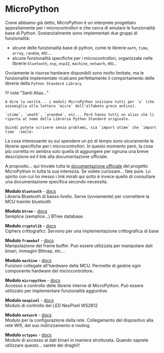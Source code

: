 # MicroPython 

Come abbiamo già detto, MicroPython è un interprete progettato appositamente per i microcontrollori e che cerca di emulare le funzionalità
base di Python. Sostanzialmente sono implementati due gruppi di funzionalità:

- alcune delle funzionalità base di python, come le librerie `math`, `time`, `array`, `random`, etc...
- alcune funzionalità specifiche per i microcontrollori, organizzate nelle librerie `bluetooth`, `esp`, `esp32`, `machine`, `network`, etc..

Ovviamente le risorse hardware disponibili sono molto limitate, ma le funzionalità implementate ricalcano perfettamente il comportamento delle
librerie della `Python Standard Library`.


!!! note "Santi Alias..."

    A dire la verità... i moduli MicroPython iniziano tutti per `u` (che assomiglia alla lettera `micro` dell'alfabeto greco antico).
    
    `utime`, `umath`, `urandom`, etc... Però hanno tutti un alias che li riporta al nome della Libreria Python Standard originale.
    
    Quindi potete scrivere senza problemi, sia `import utime` che `import time` :smile:
    

La cosa interessante su sui spendere un pò di tempo sono sicuramente le librerie specifiche per i microcontrollori. In questo momento però, 
la cosa più corretta mi sembra solo quella di aggiungere per ognuna una breve descrizione ed il link alla documentazione ufficiale.

A proposito... qui trovate tutta la <a href="https://docs.micropython.org/en/latest/index.html" target="_blank">documentazione ufficiale</a> 
del progetto MicroPython in tutta la sua interezza. Se volete curiosare... fate pure.
Lo spirito con cui ho messo i link mirati qui sotto è invece quello di consultare una documentazione specifica secondo necessità.


**Modulo `bluetooth`** - <a href="https://docs.micropython.org/en/latest/library/bluetooth.html" target="_blank">docs</a><br>
Libreria Bluetooth di basso livello. Serve (ovviamente) per connettere la MCU tramite bluetooth


**Modulo `btree`** - <a href="https://docs.micropython.org/en/latest/library/btree.html" target="_blank">docs</a><br>
Semplice (semplice...) BTree database. 


**Modulo `cryptolib`** - <a href="https://docs.micropython.org/en/latest/library/cryptolib.html" target="_blank">docs</a><br>
Ciphers crittografici. Servono per una implementazione crittografica di base


**Modulo `framebuf`** - <a href="https://docs.micropython.org/en/latest/library/framebuf.html" target="_blank">docs</a><br>
Manipolazione del frame buffer. Può essere utilizzata per manipolare dati binari, immagini Bitmap, etc...


**Modulo `machine`** - <a href="https://docs.micropython.org/en/latest/library/machine.html" target="_blank">docs</a><br>
Funzioni collegate all'hardware della MCU. Permette di gestire ogni componente hardware del microcontrollore.


**Modulo `micropython`** - <a href="https://docs.micropython.org/en/latest/library/micropython.html" target="_blank">docs</a><br>
Accesso e controllo delle librerie interne di MicroPython. Può essere utilizzato per implementare funzionalità aggiuntive.


**Modulo `neopixel`** - <a href="https://docs.micropython.org/en/latest/library/neopixel.html" target="_blank">docs</a><br>
Modulo di controllo dei LED NeoPixel WS2812


**Modulo `network`** - <a href="https://docs.micropython.org/en/latest/library/network.html" target="_blank">docs</a><br>
Modulo per la configurazione della rete. Collegamento del dispositivo alla rete Wifi, del suo indirizzamento e routing.


**Modulo `uctypes`** - <a href="https://docs.micropython.org/en/latest/library/uctypes.html" target="_blank">docs</a><br>
Modulo di accesso ai dati binari in maniera strutturata. Quando saprete utilizzare questo... sarete dei draghi!!



